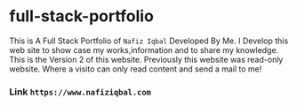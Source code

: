 # full-stack-portfolio
This is A Full Stack Portfolio of `Nafiz Iqbal` Developed By Me. 
I Develop this web site to show case my works,information and to share my knowledge.
This is the Version 2 of this website. Previously this website was read-only website. Where a visito can only read content and send a mail to me! 


### Link `https://www.nafiziqbal.com` ###

